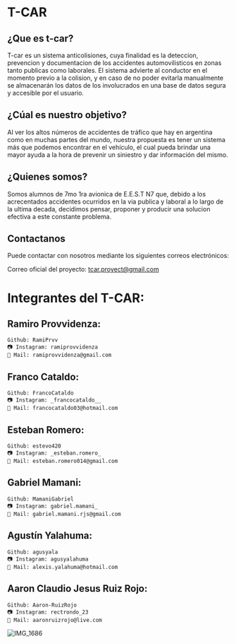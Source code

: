# T-CAR

## ¿Que es t-car?

T-car es un sistema anticolisiones, cuya finalidad es la deteccion, prevencion y documentacion de los accidentes automovilisticos en zonas tanto publicas como laborales. El sistema advierte al conductor en el momento previo a la colision, y en caso de no poder evitarla manualmente se almacenarán los datos de los involucrados en una base de datos segura y accesible por el usuario.

## ¿Cúal es nuestro objetivo?

Al ver los altos números de accidentes de tráfico que hay en argentina como en muchas partes del mundo, nuestra propuesta es tener un sistema más que podemos encontrar en el vehículo, el cual pueda brindar una mayor ayuda a la hora de prevenir un siniestro y dar información del mismo.

## ¿Quienes somos?

Somos alumnos de 7mo 1ra avionica de E.E.S.T N7 que, debido a los acrecentados accidentes ocurridos en la via publica y laboral a lo largo de la ultima decada, decidimos pensar, proponer y producir una solucion efectiva a este constante problema.

## Contactanos

Puede contactar con nosotros mediante los siguientes correos electrónicos:

Correo oficial del proyecto: tcar.proyect@gmail.com

# Integrantes del T-CAR:

## Ramiro Provvidenza:

    Github: RamiPrvv
    📷 Instagram: ramiprovvidenza
    📧 Mail: ramiprovvidenza@gmail.com

## Franco Cataldo:

    Github: FrancoCataldo
    📷 Instagram: _francocataldo__
    📧 Mail: francocataldo03@hotmail.com

## Esteban Romero:

    Github: estevo420
    📷 Instagram: _esteban.romero_
    📧 Mail: esteban.romero014@gmail.com

## Gabriel Mamani:

    Github: MamaniGabriel
    📷 Instagram: gabriel.mamani_
    📧 Mail: gabriel.mamani.rjs@gmail.com

## Agustín Yalahuma:

    Github: agusyala
    📷 Instagram: agusyalahuma
    📧 Mail: alexis.yalahuma@hotmail.com

## Aaron Claudio Jesus Ruiz Rojo:

    Github: Aaron-RuizRojo
    📷 Instagram: rectrondo_23
    📧 Mail: aaronruizrojo@live.com

![IMG_1686](https://user-images.githubusercontent.com/101758884/204794524-0598caa9-ff51-4661-b0d6-c692c1c22f73.jpg)
